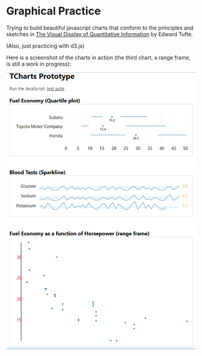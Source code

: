 # Graphical Practice

Trying to build beautiful javascript charts that conform to the principles and sketches in 
[The Visual Display of Quantitative Information](http://www.edwardtufte.com/tufte/books_vdqi) by Edward Tufte.
 
(Also, just practicing with d3.js)

Here is a screenshot of the charts in action (the third chart, a range frame, is still a work in progress):

![alt text](tcharts_screenshot.png "TCharts screenshot")